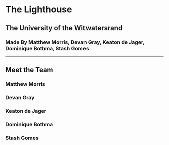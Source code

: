 # The Lighthouse

## The University of the Witwatersrand

### **Made By** Matthew Morris, Devan Gray, Keaton de Jager, Dominique Bothma, Stash Gomes 

--- 

## Meet the Team 

### Matthew Morris


### Devan Gray


### Keaton de Jager


### Dominique Bothma


### Stash Gomes
 
